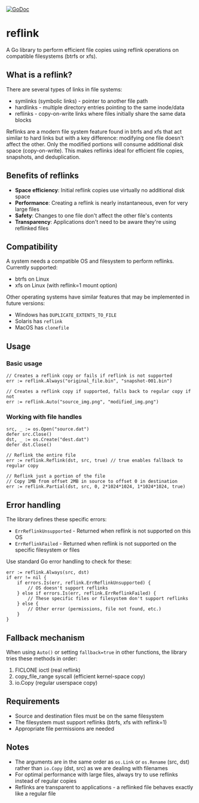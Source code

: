 [![GoDoc](https://godoc.org/github.com/KarpelesLab/reflink?status.svg)](https://godoc.org/github.com/KarpelesLab/reflink)

# reflink

A Go library to perform efficient file copies using reflink operations on compatible filesystems (btrfs or xfs).

## What is a reflink?

There are several types of links in file systems:

* symlinks (symbolic links) - pointer to another file path
* hardlinks - multiple directory entries pointing to the same inode/data
* reflinks - copy-on-write links where files initially share the same data blocks

Reflinks are a modern file system feature found in btrfs and xfs that act similar to hard links but with a key difference: modifying one file doesn't affect the other. Only the modified portions will consume additional disk space (copy-on-write). This makes reflinks ideal for efficient file copies, snapshots, and deduplication.

## Benefits of reflinks

* **Space efficiency**: Initial reflink copies use virtually no additional disk space
* **Performance**: Creating a reflink is nearly instantaneous, even for very large files
* **Safety**: Changes to one file don't affect the other file's contents
* **Transparency**: Applications don't need to be aware they're using reflinked files

## Compatibility

A system needs a compatible OS and filesystem to perform reflinks. Currently supported:

* btrfs on Linux
* xfs on Linux (with reflink=1 mount option)

Other operating systems have similar features that may be implemented in future versions:

* Windows has `DUPLICATE_EXTENTS_TO_FILE`
* Solaris has `reflink`
* MacOS has `clonefile`

## Usage

### Basic usage

```golang
// Creates a reflink copy or fails if reflink is not supported
err := reflink.Always("original_file.bin", "snapshot-001.bin")

// Creates a reflink copy if supported, falls back to regular copy if not
err := reflink.Auto("source_img.png", "modified_img.png")
```

### Working with file handles

```golang
src, _ := os.Open("source.dat")
defer src.Close()
dst, _ := os.Create("dest.dat")
defer dst.Close()

// Reflink the entire file
err := reflink.Reflink(dst, src, true) // true enables fallback to regular copy

// Reflink just a portion of the file
// Copy 1MB from offset 2MB in source to offset 0 in destination
err := reflink.Partial(dst, src, 0, 2*1024*1024, 1*1024*1024, true)
```

## Error handling

The library defines these specific errors:

* `ErrReflinkUnsupported` - Returned when reflink is not supported on this OS
* `ErrReflinkFailed` - Returned when reflink is not supported on the specific filesystem or files

Use standard Go error handling to check for these:

```golang
err := reflink.Always(src, dst)
if err != nil {
    if errors.Is(err, reflink.ErrReflinkUnsupported) {
        // OS doesn't support reflinks
    } else if errors.Is(err, reflink.ErrReflinkFailed) {
        // These specific files or filesystem don't support reflinks
    } else {
        // Other error (permissions, file not found, etc.)
    }
}
```

## Fallback mechanism

When using `Auto()` or setting `fallback=true` in other functions, the library tries these methods in order:
1. FICLONE ioctl (real reflink)
2. copy_file_range syscall (efficient kernel-space copy)
3. io.Copy (regular userspace copy)

## Requirements

* Source and destination files must be on the same filesystem
* The filesystem must support reflinks (btrfs, xfs with reflink=1)
* Appropriate file permissions are needed

## Notes

* The arguments are in the same order as `os.Link` or `os.Rename` (src, dst) rather than `io.Copy` (dst, src) as we are dealing with filenames
* For optimal performance with large files, always try to use reflinks instead of regular copies
* Reflinks are transparent to applications - a reflinked file behaves exactly like a regular file
